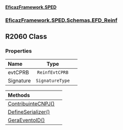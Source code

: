 #### [EficazFramework.SPED](EficazFrameworkSPED.md 'EficazFramework SPED')
### [EficazFramework.SPED.Schemas.EFD_Reinf](EficazFramework.SPED.Schemas.EFD_Reinf.md 'EficazFramework.SPED.Schemas.EFD_Reinf')

## R2060 Class
### Properties

| Name | Type | |
| :--- | :---: | :--- |
| evtCPRB | `ReinfEvtCPRB` |  |
| Signature | `SignatureType` |  |

| Methods | |
| :--- | :--- |
| [ContribuinteCNPJ()](EficazFramework.SPED.Schemas.EFD_Reinf/R2060/ContribuinteCNPJ().md 'EficazFramework.SPED.Schemas.EFD_Reinf.R2060.ContribuinteCNPJ()') | |
| [DefineSerializer()](EficazFramework.SPED.Schemas.EFD_Reinf/R2060/DefineSerializer().md 'EficazFramework.SPED.Schemas.EFD_Reinf.R2060.DefineSerializer()') | |
| [GeraEventoID()](EficazFramework.SPED.Schemas.EFD_Reinf/R2060/GeraEventoID().md 'EficazFramework.SPED.Schemas.EFD_Reinf.R2060.GeraEventoID()') | |
